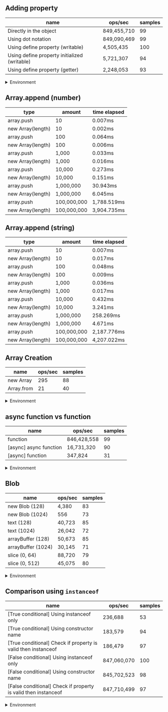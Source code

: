 ## Adding property

|name|ops/sec|samples|
|-|-|-|
|Directly in the object|849,455,710|99|
|Using dot notation|849,090,469|99|
|Using define property (writable)|4,505,435|100|
|Using define property initialized (writable)|5,721,307|94|
|Using define property (getter)|2,248,053|93|


<details>
<summary>Environment</summary>

* __Machine:__ linux x64 | 4 vCPUs | 7.6GB Mem
* __Run:__ Tue Nov 07 2023 17:49:31 GMT+0000 (Coordinated Universal Time)
</details>

<!--
{"environment":{"platform":"linux","arch":"x64","cpus":4,"totalMemory":7.6085662841796875},"benchmarks":[{"name":"Directly in the object","opsSec":849455710.3406456,"samples":9},{"name":"Using dot notation","opsSec":849090469.4449084,"samples":9},{"name":"Using define property (writable)","opsSec":4505435.374477738,"samples":6},{"name":"Using define property initialized (writable)","opsSec":5721306.551332858,"samples":6},{"name":"Using define property (getter)","opsSec":2248052.509515246,"samples":6}]}-->

## Array.append (number)

|type|amount|time elapsed|
|-|-|-|
array.push|10|0.007ms
new Array(length)|10|0.002ms
array.push|100|0.064ms
new Array(length)|100|0.006ms
array.push|1,000|0.033ms
new Array(length)|1,000|0.016ms
array.push|10,000|0.273ms
new Array(length)|10,000|0.151ms
array.push|1,000,000|30.943ms
new Array(length)|1,000,000|6.045ms
array.push|100,000,000|1,788.519ms
new Array(length)|100,000,000|3,904.735ms
## Array.append (string)

|type|amount|time elapsed|
|-|-|-|
array.push|10|0.007ms
new Array(length)|10|0.017ms
array.push|100|0.048ms
new Array(length)|100|0.009ms
array.push|1,000|0.036ms
new Array(length)|1,000|0.017ms
array.push|10,000|0.432ms
new Array(length)|10,000|3.241ms
array.push|1,000,000|258.269ms
new Array(length)|1,000,000|4.671ms
array.push|100,000,000|2,187.776ms
new Array(length)|100,000,000|4,207.022ms

## Array Creation

|name|ops/sec|samples|
|-|-|-|
|new Array|295|88|
|Array.from|21|40|


<details>
<summary>Environment</summary>

* __Machine:__ linux x64 | 4 vCPUs | 7.6GB Mem
* __Run:__ Tue Nov 07 2023 18:07:21 GMT+0000 (Coordinated Universal Time)
</details>

<!--
{"environment":{"platform":"linux","arch":"x64","cpus":4,"totalMemory":7.6085662841796875},"benchmarks":[{"name":"new Array","opsSec":294.6421809033492,"samples":3},{"name":"Array.from","opsSec":21.315797378198916,"samples":2}]}-->

## async function vs function

|name|ops/sec|samples|
|-|-|-|
|function|846,428,558|99|
|[async] async function|16,731,320|90|
|[async] function|347,824|31|


<details>
<summary>Environment</summary>

* __Machine:__ linux x64 | 4 vCPUs | 7.6GB Mem
* __Run:__ Mon Nov 06 2023 15:12:01 GMT+0000 (Coordinated Universal Time)
</details>

<!--
{"environment":{"platform":"linux","arch":"x64","cpus":4,"totalMemory":7.6085662841796875},"benchmarks":[{"name":"function","opsSec":846428557.6431224,"samples":6},{"name":"[async] async function","opsSec":16731319.67763224,"samples":7},{"name":"[async] function","opsSec":347823.9175577923,"samples":3}]}-->

## Blob

|name|ops/sec|samples|
|-|-|-|
|new Blob (128)|4,380|83|
|new Blob (1024)|556|73|
|text (128)|40,723|85|
|text (1024)|26,042|72|
|arrayBuffer (128)|50,673|85|
|arrayBuffer (1024)|30,145|71|
|slice (0, 64)|88,720|79|
|slice (0, 512)|45,075|80|


<details>
<summary>Environment</summary>

* __Machine:__ linux x64 | 4 vCPUs | 7.6GB Mem
* __Run:__ Mon Nov 06 2023 15:20:30 GMT+0000 (Coordinated Universal Time)
</details>

<!--
{"environment":{"platform":"linux","arch":"x64","cpus":4,"totalMemory":7.6085662841796875},"benchmarks":[{"name":"new Blob (128)","opsSec":4380.250352935759,"samples":3},{"name":"new Blob (1024)","opsSec":555.8047846678493,"samples":2},{"name":"text (128)","opsSec":40723.27285400267,"samples":4},{"name":"text (1024)","opsSec":26042.085884365824,"samples":4},{"name":"arrayBuffer (128)","opsSec":50673.158182317595,"samples":4},{"name":"arrayBuffer (1024)","opsSec":30144.618345180505,"samples":4},{"name":"slice (0, 64)","opsSec":88719.94394699612,"samples":3},{"name":"slice (0, 512)","opsSec":45074.76460710991,"samples":3}]}-->

## Comparison using `instanceof`

|name|ops/sec|samples|
|-|-|-|
|[True conditional] Using instanceof only|236,688|53|
|[True conditional] Using constructor name|183,579|94|
|[True conditional] Check if property is valid then instanceof |186,479|97|
|[False conditional] Using instanceof only|847,060,070|100|
|[False conditional] Using constructor name|845,702,523|98|
|[False conditional] Check if property is valid then instanceof |847,710,499|97|


<details>
<summary>Environment</summary>

* __Machine:__ linux x64 | 4 vCPUs | 7.6GB Mem
* __Run:__ Mon Nov 06 2023 15:35:01 GMT+0000 (Coordinated Universal Time)
</details>

<!--
{"environment":{"platform":"linux","arch":"x64","cpus":4,"totalMemory":7.6085662841796875},"benchmarks":[{"name":"[True conditional] Using instanceof only","opsSec":236687.78199815727,"samples":3},{"name":"[True conditional] Using constructor name","opsSec":183579.48473759982,"samples":3},{"name":"[True conditional] Check if property is valid then instanceof ","opsSec":186479.1872003973,"samples":3},{"name":"[False conditional] Using instanceof only","opsSec":847060069.7962646,"samples":6},{"name":"[False conditional] Using constructor name","opsSec":845702522.7899752,"samples":6},{"name":"[False conditional] Check if property is valid then instanceof ","opsSec":847710498.9695412,"samples":6}]}-->
